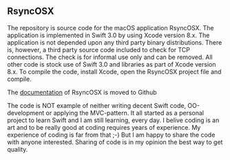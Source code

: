<h2>RsyncOSX</h2>

The repository is source code for the macOS application RsyncOSX. The application is implemented in Swift 3.0 by using Xcode version 8.x. The application is not depended upon any third party binary distributions. There is, however, a third party source code included to check for TCP connections. The check is for informal use only and can be removed. All other code is stock use of Swift 3.0 and libraries as part of Xcode version 8.x. To compile the code, install Xcode, open the RsyncOSX project file and compile.

The <a href="https://github.com/rsyncOSX/Documentation" target="_blank"> documentation</a> of RsyncOSX is moved to Github 

The code is NOT example of neither writing decent Swift code, OO-development or applying the MVC-pattern. It all started as a personal project to learn Swift and I am still learning, every day. I belive coding is an art and to be really good at coding requires years of experience. My experience of coding is far from that ;-) But I am happy to share the code with anyone interested. Sharing of code is in my opinion the best way to get quality.
